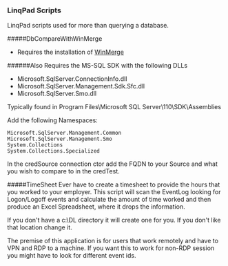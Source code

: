 ### LinqPad Scripts

LinqPad scripts used for more than querying a database.

#####DbCompareWithWinMerge
- Requires the installation of [WinMerge](http://winmerge.org/)

######Also Requires the MS-SQL SDK with the following DLLs
* Microsoft.SqlServer.ConnectionInfo.dll
* Microsoft.SqlServer.Management.Sdk.Sfc.dll
* Microsoft.SqlServer.Smo.dll

Typically found in Program Files\Microsoft SQL Server\110\SDK\Assemblies

Add the following Namespaces:

    Microsoft.SqlServer.Management.Common
    Microsoft.SqlServer.Management.Smo
    System.Collections
    System.Collections.Specialized

In the credSource connection ctor add the FQDN to your Source and 
what you wish to compare to in the credTest.

#####TimeSheet
Ever have to create a timesheet to provide the hours that you worked to your employer.
This script will scan the EventLog looking for Logon/Logoff events and calculate the
amount of time worked and then produce an Excel Spreadsheet, where it drops the information.

If you don't have a c:\DL directory it will create one for you.  If you don't like that location
change it.  

The premise of this application is for users that work remotely and have to VPN and RDP to a 
machine.  If you want this to work for non-RDP session you might have to look for different
event ids.
